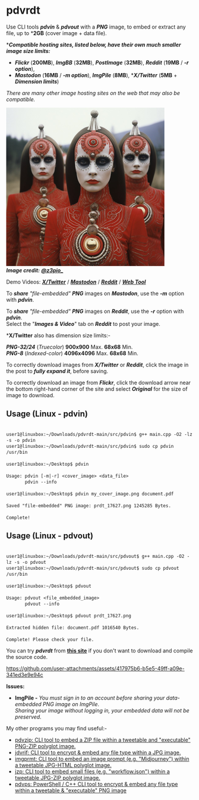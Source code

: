 # pdvrdt

Use CLI tools ***pdvin*** & ***pdvout*** with a ***PNG*** image, to embed or extract any file, up to ***2GB** (cover image + data file).
 
****Compatible hosting sites, listed below, have their own much smaller image size limits:***
* ***Flickr*** (**200MB**), ***ImgBB*** (**32MB**), ***PostImage*** (**32MB**), ***Reddit*** (**19MB** / ***-r option***),
* ***Mastodon*** (**16MB** / ***-m option***), ***ImgPile*** (**8MB**), \****X/Twitter*** (**5MB** + ***Dimension limits***)

*There are many other image hosting sites on the web that may also be compatible.*  

![Demo Image](https://github.com/CleasbyCode/pdvrdt/blob/main/demo_image/prdt_11298.png)  
***Image credit:*** [***@z3pio_***](https://x.com/z3pio_)

Demo Videos: [***X/Twitter***](https://youtu.be/nwqi3WN2lkA) / [***Mastodon***](https://youtu.be/A7c06xdcLRQ) / [***Reddit***](https://youtu.be/pp9-Nk0VslA) / [***Web Tool***](https://youtu.be/KbIilEDF14E)

To ***share*** *"file-embedded"* ***PNG*** images on ***Mastodon***, use the ***-m*** option with ***pdvin***.  

To ***share*** *"file-embedded"* ***PNG*** images on ***Reddit***, use the ***-r*** option with ***pdvin***.  
Select the "***Images & Video***" tab on ***Reddit*** to post your image.  

***X/Twitter** also has dimension size limits:-

 ***PNG-32/24*** (*Truecolor*) **900x900** Max. **68x68** Min.  
 ***PNG-8*** (*Indexed-color*) **4096x4096** Max. **68x68** Min.  

To correctly download images from ***X/Twitter*** or ***Reddit***, click the image in the post to ***fully expand it***, before saving.  

To correctly download an image from ***Flickr***, click the download arrow near the bottom right-hand corner of the site and select ***Original*** for the size of image to download.
  
## Usage (Linux - pdvin)

```console

user1@linuxbox:~/Downloads/pdvrdt-main/src/pdvin$ g++ main.cpp -O2 -lz -s -o pdvin
user1@linuxbox:~/Downloads/pdvrdt-main/src/pdvin$ sudo cp pdvin /usr/bin

user1@linuxbox:~/Desktop$ pdvin 

Usage: pdvin [-m|-r] <cover_image> <data_file>  
       pdvin --info

user1@linuxbox:~/Desktop$ pdvin my_cover_image.png document.pdf
  
Saved "file-embedded" PNG image: prdt_17627.png 1245285 Bytes.

Complete!

```
## Usage (Linux - pdvout)

```console

user1@linuxbox:~/Downloads/pdvrdt-main/src/pdvout$ g++ main.cpp -O2 -lz -s -o pdvout
user1@linuxbox:~/Downloads/pdvrdt-main/src/pdvout$ sudo cp pdvout /usr/bin

user1@linuxbox:~/Desktop$ pdvout

Usage: pdvout <file_embedded_image>
       pdvout --info
        
user1@linuxbox:~/Desktop$ pdvout prdt_17627.png

Extracted hidden file: document.pdf 1016540 Bytes.

Complete! Please check your file.

```
You can try ***pdvrdt*** from [**this site**](https://cleasbycode.co.uk/pdvrdt/index/) if you don't want to download and compile the source code.
 
https://github.com/user-attachments/assets/417975b6-b5e5-49ff-a09e-341ed3e9e94c

**Issues:**
* **ImgPile -** *You must sign in to an account before sharing your data-embedded PNG image on ImgPile*.  
		*Sharing your image without logging in, your embedded data will not be preserved.*

 My other programs you may find useful:-
 
* [pdvzip: CLI tool to embed a ZIP file within a tweetable and "executable" PNG-ZIP polyglot image.](https://github.com/CleasbyCode/pdvzip)
* [jdvrif: CLI tool to encrypt & embed any file type within a JPG image.](https://github.com/CleasbyCode/jdvrif)
* [imgprmt: CLI tool to embed an image prompt (e.g. "Midjourney") within a tweetable JPG-HTML polyglot image.](https://github.com/CleasbyCode/imgprmt)
* [jzp: CLI tool to embed small files (e.g. "workflow.json") within a tweetable JPG-ZIP polyglot image.](https://github.com/CleasbyCode/jzp)  
* [pdvps: PowerShell / C++ CLI tool to encrypt & embed any file type within a tweetable & "executable" PNG image](https://github.com/CleasbyCode/pdvps)

##
